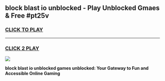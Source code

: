 
## block blast io unblocked - Play Unblocked Gmaes & Free #pt25v
<h3>
<a href="https://news.freeplayer.one?title=block_blast_io_unblocked&ref=03M">CLICK TO PLAY</a></h3>
<hr>

<h3>
<a href="https://news.freeplayer.one?title=block_blast_io_unblocked&ref=03M">CLICK 2 PLAY</a>
  
</h3>

<a href="https://news.freeplayer.one?title=block_blast_io_unblocked&ref=03M"><img src="https://clearcache.store/games.png"></a>


**block blast io unblocked games unblocked: Your Gateway to Fun and Accessible Online Gaming**
